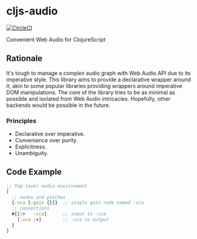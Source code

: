 # cljs-audio
[![CircleCI](https://circleci.com/gh/Nek/cljs-audio/tree/master.svg?style=svg)](https://circleci.com/gh/Nek/cljs-audio/tree/master)

Convenient Web Audio for ClojureScript 
## Rationale
It's tough to manage a complex audio graph with Web Audio API due to its imperative style.
This library aims to provide a declarative wrapper around it, akin to some popular libraries providing wrappers around imperative DOM manipulations.
The core of the library tries to be as minimal as possible and isolated from Web Audio intricacies. Hopefully, other backends would be possible in the future.

### Principles

- Declarative over imperative.
- Convenience over purity.
- Explicitness.
- Unambiguity. 



## Code Example
```clojure
;; Top-level audio environment
[
  ;; nodes and patches
  {:vca [:gain {}]}  ;; single gain node named :vca
  ;; connections
  #{[:>   :vca]      ;; input to :vca
    [:vca :>]        ;; :vca to output
  }
]
```

